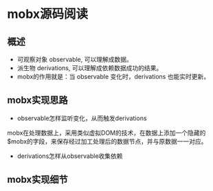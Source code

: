 # mobx源码阅读

## 概述

- 可观察对象 observable, 可以理解成数据。
- 派生物 derivations, 可以理解成依赖数据成功的结果。
- mobx的作用就是：当 observable 变化时，derivations 也能实时更新。

## mobx实现思路
- observable怎样监听变化，从而触发derivations

mobx在处理数据上，采用类似虚拟DOM的技术，在数据上添加一个隐藏的$mobx的字段，来保存经过加工处理后的数据节点，并与原数据一一对应。


- derivations怎样从observable收集依赖




## mobx实现细节
